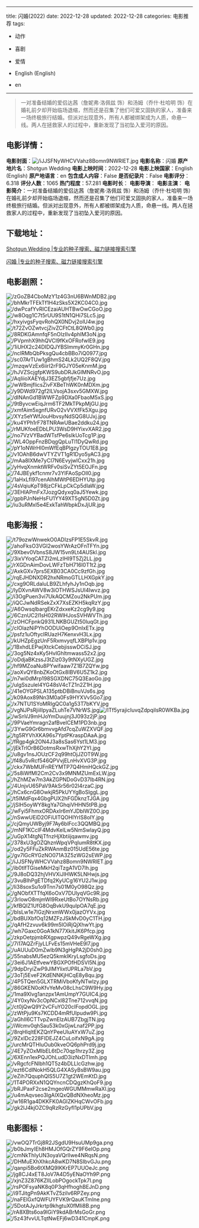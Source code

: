 
---
title: 闪婚(2022)
date: 2022-12-28
updated: 2022-12-28
categories: 电影推荐
tags:
- 动作
- 喜剧
- 爱情

- English (English)
- en
---


> 一对准备结婚的爱侣达茜（詹妮弗·洛佩兹 饰）和汤姆（乔什·杜哈明 饰）在婚礼前夕却开始临场退缩，然而还是召集了他们可爱又固执的家人，准备来一场终极旅行结婚。但派对出现意外，所有人都被绑架成为人质，命悬一线。两人在拯救家人的过程中，重新发现了当初坠入爱河的原因。

## **电影详情**：

**电影封面**：<img src="https://image.tmdb.org/t/p/w200/iJJSFNyWHCVVahz8Bomn9NWRlET.jpg" alt="/iJJSFNyWHCVVahz8Bomn9NWRlET.jpg" title="/iJJSFNyWHCVVahz8Bomn9NWRlET.jpg">
**电影名称**：闪婚
**原产地片名**：Shotgun Wedding
**电影上映时间**：2022-12-28
**电影上映国家**：English (English)
**原产地语言**：en
**包含成人内容**：False
**是否纪录片**：False
**电影评分**：6.318
**评分人数**：1065
**热门程度**：57.281
**电影时长**：
**电影导演**：
**电影主演**：
**电影简介**：一对准备结婚的爱侣达茜（詹妮弗·洛佩兹 饰）和汤姆（乔什·杜哈明 饰）在婚礼前夕却开始临场退缩，然而还是召集了他们可爱又固执的家人，准备来一场终极旅行结婚。但派对出现意外，所有人都被绑架成为人质，命悬一线。两人在拯救家人的过程中，重新发现了当初坠入爱河的原因。

## **下载地址**：
[Shotgun Wedding |专业的种子搜索、磁力链接搜索引擎](https://movie.amd794.com:2083/?search=Shotgun%20Wedding&ordering=&mode=match_phrase&page_size=10&page=1)

[闪婚 |专业的种子搜索、磁力链接搜索引擎](https://movie.amd794.com:2083/?search=%E9%97%AA%E5%A9%9A&ordering=&mode=match_phrase&page_size=10&page=1)
 

## **电影剧照**：
<img src="https://image.tmdb.org/t/p/original/zGoZB4CboMzY1z4G3nU6BWnMDB2.jpg" alt="/zGoZB4CboMzY1z4G3nU6BWnMDB2.jpg" title="/zGoZB4CboMzY1z4G3nU6BWnMDB2.jpg"><img src="https://image.tmdb.org/t/p/original/bhMkrTFEkTf1H4zSks5X2KC04C0.jpg" alt="/bhMkrTFEkTf1H4zSks5X2KC04C0.jpg" title="/bhMkrTFEkTf1H4zSks5X2KC04C0.jpg"><img src="https://image.tmdb.org/t/p/original/dwPcafYvRICEzaiAUHTBwOwCGoO.jpg" alt="/dwPcafYvRICEzaiAUHTBwOwCGoO.jpg" title="/dwPcafYvRICEzaiAUHTBwOwCGoO.jpg"><img src="https://image.tmdb.org/t/p/original/w8Oqg1C7t5rUU9S1tN1QHi7SLc5.jpg" alt="/w8Oqg1C7t5rUU9S1tN1QHi7SLc5.jpg" title="/w8Oqg1C7t5rUU9S1tN1QHi7SLc5.jpg"><img src="https://image.tmdb.org/t/p/original/hxyivgsFyqvRohQX0NDvj2olU4w.jpg" alt="/hxyivgsFyqvRohQX0NDvj2olU4w.jpg" title="/hxyivgsFyqvRohQX0NDvj2olU4w.jpg"><img src="https://image.tmdb.org/t/p/original/t72ZvOZwtvcjZivZCFtCtL8QWb0.jpg" alt="/t72ZvOZwtvcjZivZCFtCtL8QWb0.jpg" title="/t72ZvOZwtvcjZivZCFtCtL8QWb0.jpg"><img src="https://image.tmdb.org/t/p/original/8RDKGAmnfqF5nOIzIIv4phlM3oN.jpg" alt="/8RDKGAmnfqF5nOIzIIv4phlM3oN.jpg" title="/8RDKGAmnfqF5nOIzIIv4phlM3oN.jpg"><img src="https://image.tmdb.org/t/p/original/PVpmhX9hhQVCl9fKxOFRofwlE9.jpg" alt="/PVpmhX9hhQVCl9fKxOFRofwlE9.jpg" title="/PVpmhX9hhQVCl9fKxOFRofwlE9.jpg"><img src="https://image.tmdb.org/t/p/original/1iUHX2c24DIDQJYBSImmyKr0GHn.jpg" alt="/1iUHX2c24DIDQJYBSImmyKr0GHn.jpg" title="/1iUHX2c24DIDQJYBSImmyKr0GHn.jpg"><img src="https://image.tmdb.org/t/p/original/nclRMbQbPksgQu4cbBBo7iQ0977.jpg" alt="/nclRMbQbPksgQu4cbBBo7iQ0977.jpg" title="/nclRMbQbPksgQu4cbBBo7iQ0977.jpg"><img src="https://image.tmdb.org/t/p/original/sc07ArTUw1gBhmS24Lk2UQ2F8QV.jpg" alt="/sc07ArTUw1gBhmS24Lk2UQ2F8QV.jpg" title="/sc07ArTUw1gBhmS24Lk2UQ2F8QV.jpg"><img src="https://image.tmdb.org/t/p/original/mzqwVzEx6iirI2rF9GJY05eKnmM.jpg" alt="/mzqwVzEx6iirI2rF9GJY05eKnmM.jpg" title="/mzqwVzEx6iirI2rF9GJY05eKnmM.jpg"><img src="https://image.tmdb.org/t/p/original/hJVZScjgfpKWS9ubDRJkGlMNRvO.jpg" alt="/hJVZScjgfpKWS9ubDRJkGlMNRvO.jpg" title="/hJVZScjgfpKWS9ubDRJkGlMNRvO.jpg"><img src="https://image.tmdb.org/t/p/original/AqIiioXAEYdjJ3EZ5gbfjfje7Uz.jpg" alt="/AqIiioXAEYdjJ3EZ5gbfjfje7Uz.jpg" title="/AqIiioXAEYdjJ3EZ5gbfjfje7Uz.jpg"><img src="https://image.tmdb.org/t/p/original/wWBmjflicsZivFXBeThWK0nMDXm.jpg" alt="/wWBmjflicsZivFXBeThWK0nMDXm.jpg" title="/wWBmjflicsZivFXBeThWK0nMDXm.jpg"><img src="https://image.tmdb.org/t/p/original/y9DWd972gf2ILVsojA3sxv5GMXW.jpg" alt="/y9DWd972gf2ILVsojA3sxv5GMXW.jpg" title="/y9DWd972gf2ILVsojA3sxv5GMXW.jpg"><img src="https://image.tmdb.org/t/p/original/dINAnGd1BWWFZp9DXa0FbaoM5xS.jpg" alt="/dINAnGd1BWWFZp9DXa0FbaoM5xS.jpg" title="/dINAnGd1BWWFZp9DXa0FbaoM5xS.jpg"><img src="https://image.tmdb.org/t/p/original/9tByvcwEiqJrm6TF2MkTPkpMjGU.jpg" alt="/9tByvcwEiqJrm6TF2MkTPkpMjGU.jpg" title="/9tByvcwEiqJrm6TF2MkTPkpMjGU.jpg"><img src="https://image.tmdb.org/t/p/original/xmfAim5xgnfURvO2vVVXfFk5Xgu.jpg" alt="/xmfAim5xgnfURvO2vVVXfFk5Xgu.jpg" title="/xmfAim5xgnfURvO2vVVXfFk5Xgu.jpg"><img src="https://image.tmdb.org/t/p/original/XYz5eYWfJouHbvsyNdSQG8UJxj.jpg" alt="/XYz5eYWfJouHbvsyNdSQG8UJxj.jpg" title="/XYz5eYWfJouHbvsyNdSQG8UJxj.jpg"><img src="https://image.tmdb.org/t/p/original/ku4YPh1rF78TNRAwUBae2ddku24.jpg" alt="/ku4YPh1rF78TNRAwUBae2ddku24.jpg" title="/ku4YPh1rF78TNRAwUBae2ddku24.jpg"><img src="https://image.tmdb.org/t/p/original/rMUKfoeEDbLPU3WsD9HYixvXAR2.jpg" alt="/rMUKfoeEDbLPU3WsD9HYixvXAR2.jpg" title="/rMUKfoeEDbLPU3WsD9HYixvXAR2.jpg"><img src="https://image.tmdb.org/t/p/original/no7VzVYBadWTsfPe6sIkUoTcg1P.jpg" alt="/no7VzVYBadWTsfPe6sIkUoTcg1P.jpg" title="/no7VzVYBadWTsfPe6sIkUoTcg1P.jpg"><img src="https://image.tmdb.org/t/p/original/WL4OppFnzBDqgQpLuTl1DyQwRd.jpg" alt="/WL4OppFnzBDqgQpLuTl1DyQwRd.jpg" title="/WL4OppFnzBDqgQpLuTl1DyQwRd.jpg"><img src="https://image.tmdb.org/t/p/original/pY1oNWrHl0mWfEqBPlgzyTOU1E8.jpg" alt="/pY1oNWrHl0mWfEqBPlgzyTOU1E8.jpg" title="/pY1oNWrHl0mWfEqBPlgzyTOU1E8.jpg"><img src="https://image.tmdb.org/t/p/original/v1OAhB6dwVTYZVT1gR1Dyo5yAC3.jpg" alt="/v1OAhB6dwVTYZVT1gR1Dyo5yAC3.jpg" title="/v1OAhB6dwVTYZVT1gR1Dyo5yAC3.jpg"><img src="https://image.tmdb.org/t/p/original/mAa8IXMe7yCI7N6EvyjwlCxx21h.jpg" alt="/mAa8IXMe7yCI7N6EvyjwlCxx21h.jpg" title="/mAa8IXMe7yCI7N6EvyjwlCxx21h.jpg"><img src="https://image.tmdb.org/t/p/original/yHvqXnmktWRFv0siSvZYt5EOJFn.jpg" alt="/yHvqXnmktWRFv0siSvZYt5EOJFn.jpg" title="/yHvqXnmktWRFv0siSvZYt5EOJFn.jpg"><img src="https://image.tmdb.org/t/p/original/74JBEykf1cnmr7v3YIFAoSpOll0.jpg" alt="/74JBEykf1cnmr7v3YIFAoSpOll0.jpg" title="/74JBEykf1cnmr7v3YIFAoSpOll0.jpg"><img src="https://image.tmdb.org/t/p/original/1aHxLfl97cenAlhMWtP6EDHYUtp.jpg" alt="/1aHxLfl97cenAlhMWtP6EDHYUtp.jpg" title="/1aHxLfl97cenAlhMWtP6EDHYUtp.jpg"><img src="https://image.tmdb.org/t/p/original/4sVqiuKpT98jzCFkLpCkCp5dIaW.jpg" alt="/4sVqiuKpT98jzCFkLpCkCp5dIaW.jpg" title="/4sVqiuKpT98jzCFkLpCkCp5dIaW.jpg"><img src="https://image.tmdb.org/t/p/original/3EHIAPmFx7JozgQdyxq0aJ5Yewk.jpg" alt="/3EHIAPmFx7JozgQdyxq0aJ5Yewk.jpg" title="/3EHIAPmFx7JozgQdyxq0aJ5Yewk.jpg"><img src="https://image.tmdb.org/t/p/original/gpbPJnNeHsFU1YY49XT5gN5D0Zt.jpg" alt="/gpbPJnNeHsFU1YY49XT5gN5D0Zt.jpg" title="/gpbPJnNeHsFU1YY49XT5gN5D0Zt.jpg"><img src="https://image.tmdb.org/t/p/original/iu3uRMxl5e4ExkTahWbpkDxJjUR.jpg" alt="/iu3uRMxl5e4ExkTahWbpkDxJjUR.jpg" title="/iu3uRMxl5e4ExkTahWbpkDxJjUR.jpg">

## **电影海报**：
<img src="https://image.tmdb.org/t/p/original/t79ozwWnwekO0ADIzsFP1E5SkvR.jpg" alt="/t79ozwWnwekO0ADIzsFP1E5SkvR.jpg" title="/t79ozwWnwekO0ADIzsFP1E5SkvR.jpg"><img src="https://image.tmdb.org/t/p/original/ahoFksO3VGI2wosYWrAzOFnTFYn.jpg" alt="/ahoFksO3VGI2wosYWrAzOFnTFYn.jpg" title="/ahoFksO3VGI2wosYWrAzOFnTFYn.jpg"><img src="https://image.tmdb.org/t/p/original/9Xbev0VbnsS8JW15vn9Lt4AUSkl.jpg" alt="/9Xbev0VbnsS8JW15vn9Lt4AUSkl.jpg" title="/9Xbev0VbnsS8JW15vn9Lt4AUSkl.jpg"><img src="https://image.tmdb.org/t/p/original/3ixVYoqCATZI2mLzIHI9T5Zj2LL.jpg" alt="/3ixVYoqCATZI2mLzIHI9T5Zj2LL.jpg" title="/3ixVYoqCATZI2mLzIHI9T5Zj2LL.jpg"><img src="https://image.tmdb.org/t/p/original/rXGDnAimDovLWFzTbH716I0T1t2.jpg" alt="/rXGDnAimDovLWFzTbH716I0T1t2.jpg" title="/rXGDnAimDovLWFzTbH716I0T1t2.jpg"><img src="https://image.tmdb.org/t/p/original/AxkGXv7prs5EXB03CA0Cc9zfGh.jpg" alt="/AxkGXv7prs5EXB03CA0Cc9zfGh.jpg" title="/AxkGXv7prs5EXB03CA0Cc9zfGh.jpg"><img src="https://image.tmdb.org/t/p/original/rqEJHDNXDR2hxNRmoGTLLHXGpkY.jpg" alt="/rqEJHDNXDR2hxNRmoGTLLHXGpkY.jpg" title="/rqEJHDNXDR2hxNRmoGTLLHXGpkY.jpg"><img src="https://image.tmdb.org/t/p/original/cxg9ORLdaluLB9ZLhfyhJy1nOqb.jpg" alt="/cxg9ORLdaluLB9ZLhfyhJy1nOqb.jpg" title="/cxg9ORLdaluLB9ZLhfyhJy1nOqb.jpg"><img src="https://image.tmdb.org/t/p/original/lyDXvnAWV8w3iOTHWSJsUI4Iwvz.jpg" alt="/lyDXvnAWV8w3iOTHWSJsUI4Iwvz.jpg" title="/lyDXvnAWV8w3iOTHWSJsUI4Iwvz.jpg"><img src="https://image.tmdb.org/t/p/original/i3OgPuen3vi7UkAQCMZou2NkPUm.jpg" alt="/i3OgPuen3vi7UkAQCMZou2NkPUm.jpg" title="/i3OgPuen3vi7UkAQCMZou2NkPUm.jpg"><img src="https://image.tmdb.org/t/p/original/iQCJwNdRSekZxX7XsEZKH5kqRzY.jpg" alt="/iQCJwNdRSekZxX7XsEZKH5kqRzY.jpg" title="/iQCJwNdRSekZxX7XsEZKH5kqRzY.jpg"><img src="https://image.tmdb.org/t/p/original/A6OwsqlbargEKrZdxxeKz2cg9y9.jpg" alt="/A6OwsqlbargEKrZdxxeKz2cg9y9.jpg" title="/A6OwsqlbargEKrZdxxeKz2cg9y9.jpg"><img src="https://image.tmdb.org/t/p/original/6CznUC2l1sH02RWlHJosSVHWVTh.jpg" alt="/6CznUC2l1sH02RWlHJosSVHWVTh.jpg" title="/6CznUC2l1sH02RWlHJosSVHWVTh.jpg"><img src="https://image.tmdb.org/t/p/original/zOHCFpnkQ931LNKBGUZt50luqGt.jpg" alt="/zOHCFpnkQ931LNKBGUZt50luqGt.jpg" title="/zOHCFpnkQ931LNKBGUZt50luqGt.jpg"><img src="https://image.tmdb.org/t/p/original/cIOlazNiPYhOODUiOep9OnIxETx.jpg" alt="/cIOlazNiPYhOODUiOep9OnIxETx.jpg" title="/cIOlazNiPYhOODUiOep9OnIxETx.jpg"><img src="https://image.tmdb.org/t/p/original/psfz1uOftyclRUazH7KenxvH3Lx.jpg" alt="/psfz1uOftyclRUazH7KenxvH3Lx.jpg" title="/psfz1uOftyclRUazH7KenxvH3Lx.jpg"><img src="https://image.tmdb.org/t/p/original/kUHZpEgzUnF5RxmvyqfLXBPIp1v.jpg" alt="/kUHZpEgzUnF5RxmvyqfLXBPIp1v.jpg" title="/kUHZpEgzUnF5RxmvyqfLXBPIp1v.jpg"><img src="https://image.tmdb.org/t/p/original/1BxhdLEPwjXtckCebjisswDCiSJ.jpg" alt="/1BxhdLEPwjXtckCebjisswDCiSJ.jpg" title="/1BxhdLEPwjXtckCebjisswDCiSJ.jpg"><img src="https://image.tmdb.org/t/p/original/3og5Nz4xKy5HvlGhltmwass52x2.jpg" alt="/3og5Nz4xKy5HvlGhltmwass52x2.jpg" title="/3og5Nz4xKy5HvlGhltmwass52x2.jpg"><img src="https://image.tmdb.org/t/p/original/oDdjaBKzssJ3tZiz03y9tNXyUGZ.jpg" alt="/oDdjaBKzssJ3tZiz03y9tNXyUGZ.jpg" title="/oDdjaBKzssJ3tZiz03y9tNXyUGZ.jpg"><img src="https://image.tmdb.org/t/p/original/hf9MZoaNu8PYwifaaw7Z1B7ZQYw.jpg" alt="/hf9MZoaNu8PYwifaaw7Z1B7ZQYw.jpg" title="/hf9MZoaNu8PYwifaaw7Z1B7ZQYw.jpg"><img src="https://image.tmdb.org/t/p/original/aoXvQY8nbZKoOtGx8IBV6U5Z1k2.jpg" alt="/aoXvQY8nbZKoOtGx8IBV6U5Z1k2.jpg" title="/aoXvQY8nbZKoOtGx8IBV6U5Z1k2.jpg"><img src="https://image.tmdb.org/t/p/original/n7wi0dMrp198SGXDNC75Q3EaoGo.jpg" alt="/n7wi0dMrp198SGXDNC75Q3EaoGo.jpg" title="/n7wi0dMrp198SGXDNC75Q3EaoGo.jpg"><img src="https://image.tmdb.org/t/p/original/ulgSszulel4YG48sV4cTZ1n2Z1H.jpg" alt="/ulgSszulel4YG48sV4cTZ1n2Z1H.jpg" title="/ulgSszulel4YG48sV4cTZ1n2Z1H.jpg"><img src="https://image.tmdb.org/t/p/original/41eOYGPSLA135ptbDBiBnuVJs6s.jpg" alt="/41eOYGPSLA135ptbDBiBnuVJs6s.jpg" title="/41eOYGPSLA135ptbDBiBnuVJs6s.jpg"><img src="https://image.tmdb.org/t/p/original/k09Aox89Nn3M0a0Fs9HYXVv5Go7.jpg" alt="/k09Aox89Nn3M0a0Fs9HYXVv5Go7.jpg" title="/k09Aox89Nn3M0a0Fs9HYXVv5Go7.jpg"><img src="https://image.tmdb.org/t/p/original/x7NTU1SYoMRIgQC0a1g53T7bKYV.jpg" alt="/x7NTU1SYoMRIgQC0a1g53T7bKYV.jpg" title="/x7NTU1SYoMRIgQC0a1g53T7bKYV.jpg"><img src="https://image.tmdb.org/t/p/original/vgNJPsRjiiIIpyaZLuhTe7VNrWS.jpg" alt="/vgNJPsRjiiIIpyaZLuhTe7VNrWS.jpg" title="/vgNJPsRjiiIIpyaZLuhTe7VNrWS.jpg"><img src="https://image.tmdb.org/t/p/original/lTf5yrajicIuvqZdpqilsR0WKBa.jpg" alt="/lTf5yrajicIuvqZdpqilsR0WKBa.jpg" title="/lTf5yrajicIuvqZdpqilsR0WKBa.jpg"><img src="https://image.tmdb.org/t/p/original/wSnVJ9mHJoYmDuujnj3J093z2jP.jpg" alt="/wSnVJ9mHJoYmDuujnj3J093z2jP.jpg" title="/wSnVJ9mHJoYmDuujnj3J093z2jP.jpg"><img src="https://image.tmdb.org/t/p/original/9PVaeYmragn2afBveICEM1PD3nb.jpg" alt="/9PVaeYmragn2afBveICEM1PD3nb.jpg" title="/9PVaeYmragn2afBveICEM1PD3nb.jpg"><img src="https://image.tmdb.org/t/p/original/3YwG9Gr6bmvvgAfd7cqZuWZXVQF.jpg" alt="/3YwG9Gr6bmvvgAfd7cqZuWZXVQF.jpg" title="/3YwG9Gr6bmvvgAfd7cqZuWZXVQF.jpg"><img src="https://image.tmdb.org/t/p/original/tg5RYVhXKA96s7YptPKraspDAaA.jpg" alt="/tg5RYVhXKA96s7YptPKraspDAaA.jpg" title="/tg5RYVhXKA96s7YptPKraspDAaA.jpg"><img src="https://image.tmdb.org/t/p/original/fRgp4gk2ON4J3a8sSas6Yst1LM3.jpg" alt="/fRgp4gk2ON4J3a8sSas6Yst1LM3.jpg" title="/fRgp4gk2ON4J3a8sSas6Yst1LM3.jpg"><img src="https://image.tmdb.org/t/p/original/jEkTrlOrB6DotmsRxwThXjhY2YI.jpg" alt="/jEkTrlOrB6DotmsRxwThXjhY2YI.jpg" title="/jEkTrlOrB6DotmsRxwThXjhY2YI.jpg"><img src="https://image.tmdb.org/t/p/original/u8gv1nsJOUzCF2q99htOjJZOT9W.jpg" alt="/u8gv1nsJOUzCF2q99htOjJZOT9W.jpg" title="/u8gv1nsJOUzCF2q99htOjJZOT9W.jpg"><img src="https://image.tmdb.org/t/p/original/f48u5vRcf546QPVvjELnHvXVG3P.jpg" alt="/f48u5vRcf546QPVvjELnHvXVG3P.jpg" title="/f48u5vRcf546QPVvjELnHvXVG3P.jpg"><img src="https://image.tmdb.org/t/p/original/ckx7WbMUFnREYMTP7Q4HmHQckGZ.jpg" alt="/ckx7WbMUFnREYMTP7Q4HmHQckGZ.jpg" title="/ckx7WbMUFnREYMTP7Q4HmHQckGZ.jpg"><img src="https://image.tmdb.org/t/p/original/5s8iWfMI2Cm2Cv3x9MNMZUmExLW.jpg" alt="/5s8iWfMI2Cm2Cv3x9MNMZUmExLW.jpg" title="/5s8iWfMI2Cm2Cv3x9MNMZUmExLW.jpg"><img src="https://image.tmdb.org/t/p/original/hZhMZw7m3AkZGPNDoGvD37Ib4RN.jpg" alt="/hZhMZw7m3AkZGPNDoGvD37Ib4RN.jpg" title="/hZhMZw7m3AkZGPNDoGvD37Ib4RN.jpg"><img src="https://image.tmdb.org/t/p/original/4UnjvU65PaV9AkSr56r02I4rzaC.jpg" alt="/4UnjvU65PaV9AkSr56r02I4rzaC.jpg" title="/4UnjvU65PaV9AkSr56r02I4rzaC.jpg"><img src="https://image.tmdb.org/t/p/original/hCx6cnG8OwkjR5PkUYYgBoSlggL.jpg" alt="/hCx6cnG8OwkjR5PkUYYgBoSlggL.jpg" title="/hCx6cnG8OwkjR5PkUYYgBoSlggL.jpg"><img src="https://image.tmdb.org/t/p/original/t5IMdFqx4GbgPUX2hFGDknzTJGA.jpg" alt="/t5IMdFqx4GbgPUX2hFGDknzTJGA.jpg" title="/t5IMdFqx4GbgPUX2hFGDknzTJGA.jpg"><img src="https://image.tmdb.org/t/p/original/jSlH5oyWY8kgYa7GhqiVHHN5tPB.jpg" alt="/jSlH5oyWY8kgYa7GhqiVHHN5tPB.jpg" title="/jSlH5oyWY8kgYa7GhqiVHHN5tPB.jpg"><img src="https://image.tmdb.org/t/p/original/wFyi5FhmxORDAxIr6mYJDbIWZ0O.jpg" alt="/wFyi5FhmxORDAxIr6mYJDbIWZ0O.jpg" title="/wFyi5FhmxORDAxIr6mYJDbIWZ0O.jpg"><img src="https://image.tmdb.org/t/p/original/nSwwUEiD2OFiUlTQOHlYrIS8oIY.jpg" alt="/nSwwUEiD2OFiUlTQOHlYrIS8oIY.jpg" title="/nSwwUEiD2OFiUlTQOHlYrIS8oIY.jpg"><img src="https://image.tmdb.org/t/p/original/cjQmyUWByj9F7Ay6blFcc3QQMBQ.jpg" alt="/cjQmyUWByj9F7Ay6blFcc3QQMBQ.jpg" title="/cjQmyUWByj9F7Ay6blFcc3QQMBQ.jpg"><img src="https://image.tmdb.org/t/p/original/mNF1KCcIF4MdvKelLw5NmSwlayQ.jpg" alt="/mNF1KCcIF4MdvKelLw5NmSwlayQ.jpg" title="/mNF1KCcIF4MdvKelLw5NmSwlayQ.jpg"><img src="https://image.tmdb.org/t/p/original/uGpX14tgNjTfnzHjXbtiijqawmv.jpg" alt="/uGpX14tgNjTfnzHjXbtiijqawmv.jpg" title="/uGpX14tgNjTfnzHjXbtiijqawmv.jpg"><img src="https://image.tmdb.org/t/p/original/378xU3gOZQhznWpqVPqIumR8tKX.jpg" alt="/378xU3gOZQhznWpqVPqIumR8tKX.jpg" title="/378xU3gOZQhznWpqVPqIumR8tKX.jpg"><img src="https://image.tmdb.org/t/p/original/od2y5FFuZkRWAnmBz015UdE56te.jpg" alt="/od2y5FFuZkRWAnmBz015UdE56te.jpg" title="/od2y5FFuZkRWAnmBz015UdE56te.jpg"><img src="https://image.tmdb.org/t/p/original/gv7lGcRYGzNO071A3Z5zWG2sEWP.jpg" alt="/gv7lGcRYGzNO071A3Z5zWG2sEWP.jpg" title="/gv7lGcRYGzNO071A3Z5zWG2sEWP.jpg"><img src="https://image.tmdb.org/t/p/original/iJJSFNyWHCVVahz8Bomn9NWRlET.jpg" alt="/iJJSFNyWHCVVahz8Bomn9NWRlET.jpg" title="/iJJSFNyWHCVVahz8Bomn9NWRlET.jpg"><img src="https://image.tmdb.org/t/p/original/ib0tlfTGiseMkH2qiTzgA1VD7lh.jpg" alt="/ib0tlfTGiseMkH2qiTzgA1VD7lh.jpg" title="/ib0tlfTGiseMkH2qiTzgA1VD7lh.jpg"><img src="https://image.tmdb.org/t/p/original/9J8oDQ32hjVHVXiJlHWK5LNHwjs.jpg" alt="/9J8oDQ32hjVHVXiJlHWK5LNHwjs.jpg" title="/9J8oDQ32hjVHVXiJlHWK5LNHwjs.jpg"><img src="https://image.tmdb.org/t/p/original/3vuBIhPgETDfq2KyUCg16YU2J1w.jpg" alt="/3vuBIhPgETDfq2KyUCg16YU2J1w.jpg" title="/3vuBIhPgETDfq2KyUCg16YU2J1w.jpg"><img src="https://image.tmdb.org/t/p/original/li38soxSu1o9Tnn7s01M0yO98Qz.jpg" alt="/li38soxSu1o9Tnn7s01M0yO98Qz.jpg" title="/li38soxSu1o9Tnn7s01M0yO98Qz.jpg"><img src="https://image.tmdb.org/t/p/original/gNObfXTTfqX6oOxV7DUlyqVGc9R.jpg" alt="/gNObfXTTfqX6oOxV7DUlyqVGc9R.jpg" title="/gNObfXTTfqX6oOxV7DUlyqVGc9R.jpg"><img src="https://image.tmdb.org/t/p/original/3rIowO8mjmWl9RxeUtBo7OYNsRb.jpg" alt="/3rIowO8mjmWl9RxeUtBo7OYNsRb.jpg" title="/3rIowO8mjmWl9RxeUtBo7OYNsRb.jpg"><img src="https://image.tmdb.org/t/p/original/kfBQIZ1UfG8OqBvkU9quIpOA7qE.jpg" alt="/kfBQIZ1UfG8OqBvkU9quIpOA7qE.jpg" title="/kfBQIZ1UfG8OqBvkU9quIpOA7qE.jpg"><img src="https://image.tmdb.org/t/p/original/blsLw1e7IGzjNrxmWWx0jazOYVx.jpg" alt="/blsLw1e7IGzjNrxmWWx0jazOYVx.jpg" title="/blsLw1e7IGzjNrxmWWx0jazOYVx.jpg"><img src="https://image.tmdb.org/t/p/original/bdBUXbfOq12MZFzJSkMvD0yC1TH.jpg" alt="/bdBUXbfOq12MZFzJSkMvD0yC1TH.jpg" title="/bdBUXbfOq12MZFzJSkMvD0yC1TH.jpg"><img src="https://image.tmdb.org/t/p/original/qAfH2zvuv6k99m5IOiRjQjXhwYt.jpg" alt="/qAfH2zvuv6k99m5IOiRjQjXhwYt.jpg" title="/qAfH2zvuv6k99m5IOiRjQjXhwYt.jpg"><img src="https://image.tmdb.org/t/p/original/wh7Gaxc0GoA1kN77XkitJK6Pfcp.jpg" alt="/wh7Gaxc0GoA1kN77XkitJK6Pfcp.jpg" title="/wh7Gaxc0GoA1kN77XkitJK6Pfcp.jpg"><img src="https://image.tmdb.org/t/p/original/zkpOetpjmbRXgpwpzQ49vRgeWXg.jpg" alt="/zkpOetpjmbRXgpwpzQ49vRgeWXg.jpg" title="/zkpOetpjmbRXgpwpzQ49vRgeWXg.jpg"><img src="https://image.tmdb.org/t/p/original/7i17AQZrFjyLLFvEs15mVHeE9l7.jpg" alt="/7i17AQZrFjyLLFvEs15mVHeE9l7.jpg" title="/7i17AQZrFjyLLFvEs15mVHeE9l7.jpg"><img src="https://image.tmdb.org/t/p/original/uAUUuD0mZwIb9N3gHgPA2jD0sh0.jpg" alt="/uAUUuD0mZwIb9N3gHgPA2jD0sh0.jpg" title="/uAUUuD0mZwIb9N3gHgPA2jD0sh0.jpg"><img src="https://image.tmdb.org/t/p/original/55nabsMU5ezQ5kmkIKryLsgfoDs.jpg" alt="/55nabsMU5ezQ5kmkIKryLsgfoDs.jpg" title="/55nabsMU5ezQ5kmkIKryLsgfoDs.jpg"><img src="https://image.tmdb.org/t/p/original/3ei6J1AEtfvewYBGXPOfHDSVl5N.jpg" alt="/3ei6J1AEtfvewYBGXPOfHDSVl5N.jpg" title="/3ei6J1AEtfvewYBGXPOfHDSVl5N.jpg"><img src="https://image.tmdb.org/t/p/original/9dpDryiZwP9JlMYlixtUPRLa7bV.jpg" alt="/9dpDryiZwP9JlMYlixtUPRLa7bV.jpg" title="/9dpDryiZwP9JlMYlixtUPRLa7bV.jpg"><img src="https://image.tmdb.org/t/p/original/3oTj5EveF2KdENNKjHCqE8y8qu.jpg" alt="/3oTj5EveF2KdENNKjHCqE8y8qu.jpg" title="/3oTj5EveF2KdENNKjHCqE8y8qu.jpg"><img src="https://image.tmdb.org/t/p/original/4P5TQen5GLXTRMiVboKfyNTwlzy.jpg" alt="/4P5TQen5GLXTRMiVboKfyNTwlzy.jpg" title="/4P5TQen5GLXTRMiVboKfyNTwlzy.jpg"><img src="https://image.tmdb.org/t/p/original/86GKEN0oKfvYeMv08cLhsC9W9Hy.jpg" alt="/86GKEN0oKfvYeMv08cLhsC9W9Hy.jpg" title="/86GKEN0oKfvYeMv08cLhsC9W9Hy.jpg"><img src="https://image.tmdb.org/t/p/original/1ma9Xlvg1anzpx1AmUmpY7GUIC4.jpg" alt="/1ma9Xlvg1anzpx1AmUmpY7GUIC4.jpg" title="/1ma9Xlvg1anzpx1AmUmpY7GUIC4.jpg"><img src="https://image.tmdb.org/t/p/original/4Y0xyNv3cOpNCxl82Tne712vvqN.jpg" alt="/4Y0xyNv3cOpNCxl82Tne712vvqN.jpg" title="/4Y0xyNv3cOpNCxl82Tne712vvqN.jpg"><img src="https://image.tmdb.org/t/p/original/ct0jQwQ9Y2vCFuYO20cIFopdOGL.jpg" alt="/ct0jQwQ9Y2vCFuYO20cIFopdOGL.jpg" title="/ct0jQwQ9Y2vCFuYO20cIFopdOGL.jpg"><img src="https://image.tmdb.org/t/p/original/zWtPju9Ks7KCDD4mRfUIpudw9Pi.jpg" alt="/zWtPju9Ks7KCDD4mRfUIpudw9Pi.jpg" title="/zWtPju9Ks7KCDD4mRfUIpudw9Pi.jpg"><img src="https://image.tmdb.org/t/p/original/aGhII6CTTvpZwnElzAUB7ZbgjTN.jpg" alt="/aGhII6CTTvpZwnElzAUB7ZbgjTN.jpg" title="/aGhII6CTTvpZwnElzAUB7ZbgjTN.jpg"><img src="https://image.tmdb.org/t/p/original/iWcmv0qhSau53k0xGjwLnaf2PP.jpg" alt="/iWcmv0qhSau53k0xGjwLnaf2PP.jpg" title="/iWcmv0qhSau53k0xGjwLnaf2PP.jpg"><img src="https://image.tmdb.org/t/p/original/8rqHIqltEKZQnYPeeUluAYxW7uZ.jpg" alt="/8rqHIqltEKZQnYPeeUluAYxW7uZ.jpg" title="/8rqHIqltEKZQnYPeeUluAYxW7uZ.jpg"><img src="https://image.tmdb.org/t/p/original/9ZxIDc228FIDEJZ4CuLoifxN9gA.jpg" alt="/9ZxIDc228FIDEJZ4CuLoifxN9gA.jpg" title="/9ZxIDc228FIDEJZ4CuLoifxN9gA.jpg"><img src="https://image.tmdb.org/t/p/original/urcMrQTHluOub0kveOQ6phPrd9j.jpg" alt="/urcMrQTHluOub0kveOQ6phPrd9j.jpg" title="/urcMrQTHluOub0kveOQ6phPrd9j.jpg"><img src="https://image.tmdb.org/t/p/original/4E7yZOxMIbEL6tDc70qp1hrzy3Z.jpg" alt="/4E7yZOxMIbEL6tDc70qp1hrzy3Z.jpg" title="/4E7yZOxMIbEL6tDc70qp1hrzy3Z.jpg"><img src="https://image.tmdb.org/t/p/original/6XEnn1exPQJOhLudD3izNxDTImh.jpg" alt="/6XEnn1exPQJOhLudD3izNxDTImh.jpg" title="/6XEnn1exPQJOhLudD3izNxDTImh.jpg"><img src="https://image.tmdb.org/t/p/original/vRgcfcFNIbh1QT5z4bDLLlcGzhw.jpg" alt="/vRgcfcFNIbh1QT5z4bDLLlcGzhw.jpg" title="/vRgcfcFNIbh1QT5z4bDLLlcGzhw.jpg"><img src="https://image.tmdb.org/t/p/original/ezt6CdINokH5QLG4XASyBsBW9au.jpg" alt="/ezt6CdINokH5QLG4XASyBsBW9au.jpg" title="/ezt6CdINokH5QLG4XASyBsBW9au.jpg"><img src="https://image.tmdb.org/t/p/original/eZih7QquphQlS5U7Z1gt2WEmKtD.jpg" alt="/eZih7QquphQlS5U7Z1gt2WEmKtD.jpg" title="/eZih7QquphQlS5U7Z1gt2WEmKtD.jpg"><img src="https://image.tmdb.org/t/p/original/1T4PORXxN1QQYncnCDQgzKhQoF9.jpg" alt="/1T4PORXxN1QQYncnCDQgzKhQoF9.jpg" title="/1T4PORXxN1QQYncnCDQgzKhQoF9.jpg"><img src="https://image.tmdb.org/t/p/original/bRJPaxF2cse2mgeoWGUMMmwRaXl.jpg" alt="/bRJPaxF2cse2mgeoWGUMMmwRaXl.jpg" title="/bRJPaxF2cse2mgeoWGUMMmwRaXl.jpg"><img src="https://image.tmdb.org/t/p/original/u4mAqvseo3lgAlXQxQBdNXheoMz.jpg" alt="/u4mAqvseo3lgAlXQxQBdNXheoMz.jpg" title="/u4mAqvseo3lgAlXQxQBdNXheoMz.jpg"><img src="https://image.tmdb.org/t/p/original/w16R1ga4DKKFK0AGIZKHqCWvOFb.jpg" alt="/w16R1ga4DKKFK0AGIZKHqCWvOFb.jpg" title="/w16R1ga4DKKFK0AGIZKHqCWvOFb.jpg"><img src="https://image.tmdb.org/t/p/original/gk2lJ4kjOZC9qRzRzGyfI1pUPbV.jpg" alt="/gk2lJ4kjOZC9qRzRzGyfI1pUPbV.jpg" title="/gk2lJ4kjOZC9qRzRzGyfI1pUPbV.jpg">

## **电影图标**：
<img src="https://image.tmdb.org/t/p/original/vwOQ7TrGj8R2JSgdU9HsuUMp9ga.png" alt="/vwOQ7TrGj8R2JSgdU9HsuUMp9ga.png" title="/vwOQ7TrGj8R2JSgdU9HsuUMp9ga.png"><img src="https://image.tmdb.org/t/p/original/b0bJmyIEh8HMJOfGQrZY9F6eIOp.png" alt="/b0bJmyIEh8HMJOfGQrZY9F6eIOp.png" title="/b0bJmyIEh8HMJOfGQrZY9F6eIOp.png"><img src="https://image.tmdb.org/t/p/original/cmNkThIyUN3oyaVQrlIwe4NRqsN.png" alt="/cmNkThIyUN3oyaVQrlIwe4NRqsN.png" title="/cmNkThIyUN3oyaVQrlIwe4NRqsN.png"><img src="https://image.tmdb.org/t/p/original/DHMuEXhXhkcA8wKD7N8SIbvGJu.png" alt="/DHMuEXhXhkcA8wKD7N8SIbvGJu.png" title="/DHMuEXhXhkcA8wKD7N8SIbvGJu.png"><img src="https://image.tmdb.org/t/p/original/qanpi5Bo6tXMQ9IKKrEP7UUOeJc.png" alt="/qanpi5Bo6tXMQ9IKKrEP7UUOeJc.png" title="/qanpi5Bo6tXMQ9IKKrEP7UUOeJc.png"><img src="https://image.tmdb.org/t/p/original/jg8CJ4xET8JoV7A4D5yENaOYh9P.png" alt="/jg8CJ4xET8JoV7A4D5yENaOYh9P.png" title="/jg8CJ4xET8JoV7A4D5yENaOYh9P.png"><img src="https://image.tmdb.org/t/p/original/xjnZ3Z876KZllLobPOgockTpk7I.png" alt="/xjnZ3Z876KZllLobPOgockTpk7I.png" title="/xjnZ3Z876KZllLobPOgockTpk7I.png"><img src="https://image.tmdb.org/t/p/original/rsPOFsyaNK8q0P3qHfhoghBEJnD.png" alt="/rsPOFsyaNK8q0P3qHfhoghBEJnD.png" title="/rsPOFsyaNK8q0P3qHfhoghBEJnD.png"><img src="https://image.tmdb.org/t/p/original/i9TJitgPn9AkKTvZ5zilv6RPZey.png" alt="/i9TJitgPn9AkKTvZ5zilv6RPZey.png" title="/i9TJitgPn9AkKTvZ5zilv6RPZey.png"><img src="https://image.tmdb.org/t/p/original/naFEIGxfQWFUYFVK9rQauKTmIne.png" alt="/naFEIGxfQWFUYFVK9rQauKTmIne.png" title="/naFEIGxfQWFUYFVK9rQauKTmIne.png"><img src="https://image.tmdb.org/t/p/original/5DotAJyJrkrtp9khgtuX0fMIi8B.png" alt="/5DotAJyJrkrtp9khgtuX0fMIi8B.png" title="/5DotAJyJrkrtp9khgtuX0fMIi8B.png"><img src="https://image.tmdb.org/t/p/original/rA8XBts6oa9IGiY9kdABrMsGoGr.png" alt="/rA8XBts6oa9IGiY9kdABrMsGoGr.png" title="/rA8XBts6oa9IGiY9kdABrMsGoGr.png"><img src="https://image.tmdb.org/t/p/original/5z43fvvULTqtNwEFj6wD341CmpK.png" alt="/5z43fvvULTqtNwEFj6wD341CmpK.png" title="/5z43fvvULTqtNwEFj6wD341CmpK.png">
